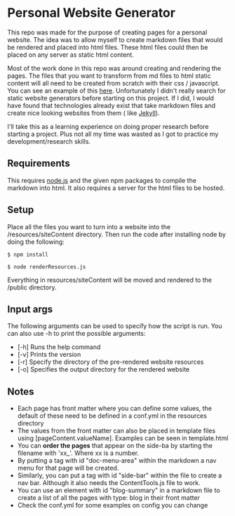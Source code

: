 # **Personal Website Generator**

This repo was made for the purpose of creating pages for a personal website. The idea was
to allow myself to create
markdown files that would be rendered and placed into html files. These html files could
then be placed on any server as
static html content.

Most of the work done in this repo was around creating and rendering the pages. The files
that you want to transform
from md files to html static content will all need to be created from scratch with their
css / javascript. You can see
an
example of this [here](https://github.com/CalebStride/CalebStride.github.io).
Unfortunately I didn't really search for static website generators before starting on this
project. If I did, I would
have found that technologies already exist that take markdown files and create nice
looking websites from them (
like [Jekyll](https://jekyllrb.com/)).

I'll take this as a learning experience on doing proper research before starting a
project. Plus not all my time was
wasted as I got to practice my development/research skills.

## **Requirements**

This requires [node.js](https://nodejs.org/en/download/) and the given npm packages to
compile the markdown into html.
It also requires a server for the html files to be hosted.

## **Setup**

Place all the files you want to turn into a website into the /resources/siteContent
directory. Then run the code after
installing node by doing the following:

    $ npm install

    $ node renderResources.js

Everything in resources/siteContent will be moved and rendered to the /public directory.

## **Input args**

The following arguments can be used to specify how the script is run. You can also use -h
to print the possible
arguments:

- [-h] Runs the help command
- [-v] Prints the version
- [-r] Specify the directory of the pre-rendered website resources
- [-o] Specifies the output directory for the rendered website

## **Notes**

- Each page has front matter where you can define some values, the default of these
  need to be defined in a conf.yml in the resources directory
- The values from the front matter can also be placed in template files using
  [pageContent.valueName]. Examples can be seen in template.html
- You can **order the pages** that appear on the side-ba by starting the filename with
  'xx_'. Where xx is a number.
- By putting a tag with id "doc-menu-area" within the markdown a nav menu for that
  page will be created.
- Similarly, you can put a tag with id "side-bar" within the file to create a nav
  bar. Although it also needs the ContentTools.js file to work.
- You can use an element with id "blog-summary" in a markdown file to create a list of all
  the pages with type: blog in their front matter
- Check the conf.yml for some examples on config you can change